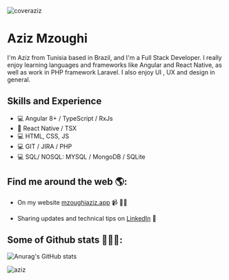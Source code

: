 ![coveraziz](https://user-images.githubusercontent.com/46766162/145229365-ed6d1a31-1307-4623-84be-4315c987e385.png)

# Aziz Mzoughi
I'm Aziz from Tunisia based in Brazil, and I'm a Full Stack Developer. I really enjoy learning languages and frameworks like Angular and React Native, as well as work in PHP framework Laravel. I also enjoy UI , UX and design in general. 

## Skills and Experience
* 💻 Angular 8+ / TypeScript / RxJs
* 📱 React Native / TSX
* 💻 HTML, CSS, JS
* 💻 GIT / JIRA / PHP
* 💻 SQL/ NOSQL: MYSQL / MongoDB / SQLite


## Find me around the web 🌎: 
- On my website <a href="https://azixmzoughi.vercel.app/" target="_blank">mzoughiaziz.app</a> 📹 ✍🏾
<!--- Writing about IT subjects and topics on <a href="https://medium.com/@mzoughiaziz" target="_blank"> Medium</a> 🏓-->
- Sharing updates and technical tips on <a href="https://www.linkedin.com/in/mzoughi-aziz/" target="_blank">LinkedIn</a> 💼

## Some of Github stats 🏓👨‍💻: 
![Anurag's GitHub stats](https://github-readme-stats.vercel.app/api?username=mzoughiaziz&count_private=true&hide=contribs,prs&theme=radical)

![aziz](https://github4life.herokuapp.com/ethomson.gif)
